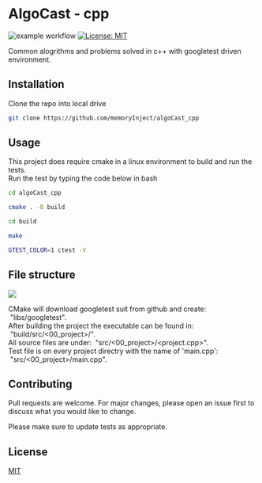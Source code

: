 # AlgoCast - cpp
![example workflow](https://github.com/memoryInject/algoCast_cpp/actions/workflows/cmake.yml/badge.svg)
[![License: MIT](https://img.shields.io/badge/License-MIT-yellow.svg)](https://opensource.org/licenses/MIT)

Common alogrithms and problems solved in c++ with googletest driven environment.

## Installation

Clone the repo into local drive

```bash
git clone https://github.com/memoryInject/algoCast_cpp
```

## Usage
This project does require cmake in a linux environment to build and run the tests. \
Run the test by typing the code below in bash

```bash
cd algoCast_cpp

cmake . -B build

cd build

make

GTEST_COLOR=1 ctest -V
```

## File structure

<img src="https://github.com/memoryInject/algoCast_cpp/blob/master/file_structure.svg" />

CMake will download googletest suit from github and create: &nbsp;"libs/googletest". \
After building the project the executable can be found in: &nbsp;"build/src/<00_project>/<project>". \
All source files are under: &nbsp;"src/<00_project>/<project.cpp>". \
Test file is on every project directry with the name of 'main.cpp': &nbsp;"src/<00_project>/main.cpp".

## Contributing
Pull requests are welcome. For major changes, please open an issue first to discuss what you would like to change.

Please make sure to update tests as appropriate.

## License
[MIT](https://choosealicense.com/licenses/mit/)
